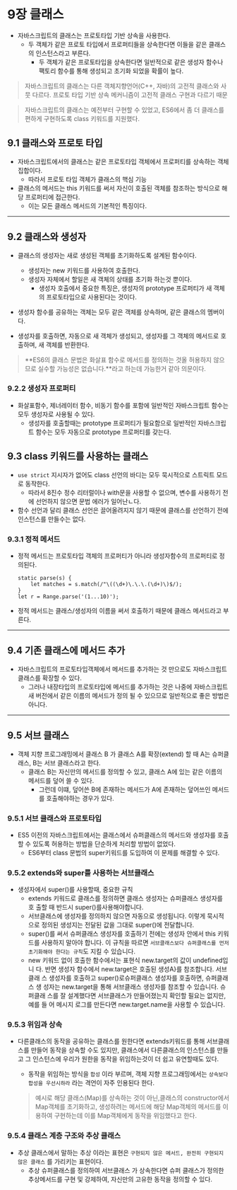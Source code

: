 # 9장 클래스

- 자바스크립트의 클래스는 프로토타입 기반 상속을 사용한다.
    - 두 객체가 같은 프로토 타입에서 프로퍼티들을 상속한다면 이들을 같은 클래스의 인스턴스라고 부른다.
        - 두 객체가 같은 프로토타입을 상속한다면 일반적으로 같은 생성자 함수나 팩토리 함수를 통해 생성되고 초기화 되었을 확률이 높다.

> 자바스크립트의 클래스는 다른 객체지향언어(C++, 자바)의 고전적 클래스와 사뭇 다르다.
프로토 타입 기반 상속 메커니즘이 고전적 클래스 구현과 다르기 때문
> 

> 자바스크립트의 클래스는 예전부터 구현할 수 있었고, ES6에서 좀 더 클래스를 편하게 구현하도록 class 키워드를 지원했다.
> 

## 9.1 클래스와 프로토 타입

- 자바스크립트에서의 클래스는 같은 프로토타입 객체에서 프로퍼티를 상속하는 객체 집합이다.
    - 따라서 프로토 타입 객체가 클래스의 핵심 기능
- 클래스의 메서드는 this 키워드를 써서 자신이 호출된 객체를 참조하는 방식으로 해당 프로퍼티에 접근한다.
    - 이는 모든 클래스 메서드의 기본적인 특징이다.
    

---

## 9.2 클래스와 생성자

- 클래스의 생성자는 새로 생성된 객체를 초기화하도록 설계된 함수이다.
    - 생성자는 new 키워드를 사용하여 호출한다.
    - 생성자 자체에서 할일은 새 객체의 상태를 초기화 하는것 뿐이다.
        - 생성자 호출에서 중요한 특징은, 생성자의 prototype 프로퍼티가 새 객체의 프로토타입으로 사용된다는 것이다.

- 생성자 함수를 공유하는 객체는 모두 같은 객체를 상속하며, 같은 클래스의 멤버이다.
- 생성자를 호출하면, 자동으로 새 객체가 생성되고, 생성자를 그 객체의 메서드로 호출하며, 새 객체를 반환한다.

> **ES6의 클래스 문법은 화살표 함수로 메서드를 정의하는 것올 허용하지
않으므로 실수할 가능성은 없습니다.**라고 하는데 가능한거 같아 의문이다.
> 

### 9.2.2 생성자 프로퍼티

- 화살표함수, 제너레이터 함수, 비동기 함수를 포함에 일반적인 자바스크립트 함수는 모두 생성자로 사용될 수 있다.
    - 생성자를 호출할때는 prototype 프로퍼티가 필요함으로 일반적인 자바스크립트 함수는 모두 자동으로 prototype 프로퍼티를 갖는다.
    

## 9.3 class 키워드를 사용하는 클래스

- `use strict` 지시자가 없어도 class 선언의 바디는 모두 묵시적으로 스트릭트 모드로 동작한다.
    - 따라서 8진수 정수 리터럴이나 with문을 사용할 수 없으며, 변수를 사용하기 전에 선언하지 않으면 문법 에러가 일어난ㄴ다.
- 함수 선언과 달리 클래스 선언은 끌어올려지지 않기 때문에 클래스를 선언하기 전에 인스턴스를 만들수는 없다.

### 9.3.1 정적 메서드

- 정적 메서드는 프로토타입 객체의 프로퍼티가 아니라 생성자함수의 프로퍼티로 정의된다.
    
    ```tsx
    static parse(s) {
    	let matches = s.match(/"\((\d+)\.\.\.(\d+)\)$/);
    }
    let r = Range.parse('(1...10)');
    ```
    
- 정적 메서드는 클래스/생성자의 이름을 써서 호출하기 때문에 클래스 메서드라고 부른다.

---

## 9.4 기존 클래스에 메서드 추가

- 자바스크립트의 프로토타입객체에서 메서드를 추가하는 것 만으로도 자바스크립트 클래스를 확장할 수 있다.
    - 그러나 내장타입의 프로토타입에 메서드를 추가하는 것은 나중에 자바스크립트 새 버전에서 같은 이름의 메서드가 정의 될 수 있으므로 일반적으로 좋은 방법은 아니다.

---

## 9.5 서브 클래스

- 객체 지향 프로그래밍에서 클래스 B 가 클래스 A를 확장(extend) 할 때 A는 슈퍼클래스, B는 서브 클래스라고 한다.
    - 클래스 B는 자신만의 메서드를 정의할 수 있고, 클래스 A에 있는 같은 이름의 메서드를 덮어 쓸 수 있다.
        - 그런데 이떄, 덮어쓴 B에 존재하는 메서드가 A에 존재하는 덮어쓰인 메서드를 호출해야하는 경우가 있다.

### 9.5.1 서브 클래스와 프로토타입

- ES5 이전의 자바스크립트에서는 클래스에서 슈퍼클래스의 메서드와 생성자를 호출할 수 있도록 허용하는 방법을 단순하게 처리할 방법이 없었다.
    - ES6부터 class 문법의 super키워드를 도입하여 이 문제를 해결할 수 있다.

### 9.5.2 extends와 super를 사용하는 서브클래스

- 생성자에서 super()를 사용할때, 중요한 규칙
    - extends 키워드로 클래스를 정의하면 클래스 생성자는 슈퍼클래스 생성자를 호 출할 때 반드시 super()를사용해야합니다.
    - 서브클래스에 생성자를 정의하지 않으면 자동으로 생성됩니다. 이렇게 묵시적 으로 정의된 생성지는 전달된 값을 그대로 super()에 전달합니다.
    - super()를 써서 슈퍼클래스 생성자를 호출하기 전에는 생성자 안에서 this 키워 드를 사용하지 말아야 합니다. 이 규칙을 따르면 `서브클래스보다 슈퍼클래스를 먼저 초기화해야 한다는 규칙`도 지킬 수 있습니다.
    - new 키워드 없이 호출한 함수에서는 표현식 new.target의 값이 undefined입니 다. 반면 생성자 함수에서 new.target은 호출된 생성A}를 참조합니다. 서브클래 스 생성자를 호출하고 super()로슈퍼클래스 생성자를 호출하면, 슈퍼클래스 생 성자는 new.target을 통해 서브클래스 생성자를 참조할 수 있습니다. 슈퍼클래 스를 잘 설계했다면 서브클래스가 만들어졌는지 확인할 필요는 없지만, 예를 들
    어 메시지 로그를 만든다면 new.target.name을 사용할 수 있습니다.

### 9.5.3 위임과 상속

- 다른클래스의 동작을 공유하는 클래스를 원한다면 extends키워드를 통해 서브클래스를 만들어 동작을 상속할 수도 있지만, 클래스에서 다른클래스의 인스턴스를 만들고 그 인스턴스에 우리가 원한을 동작을 위임하는것이 더 쉽고 유연할때도 있다.
    - 동작을 위임하는 방식을 `합성` 이라 부르며, 객체 지향 프로그래밍에서는 `상속보다 합성을 우선시하라` 라는 격언이 자주 인용된다 한다.
    
    > 예시로 해당 클래스(Map)를 상속하는 것이 아닌,클래스의 constructor에서 Map객체를 초기화하고, 생성하려는 메서드에 해당 Map객체의 메서드를 이용하여 구현하는데 이를 Map객체에게 동작을 위임했다고 한다.
    > 

### 9.5.4 클래스 계층 구조와 추상 클래스

- 추상 클래스에서 말하는 추상 이라는 표현은 `구현되지 않은 메서드, 완전히 구현되지 않은 클래스` 를 가리키는 표현이다.
    - 추상 슈퍼클래스를 정의하여 서브클래스 가 상속한다면 슈퍼 클래스가 정의한 추상메서드를 구현 및 강제하여, 자신만의 고유한 동작을 정의할 수 있다.